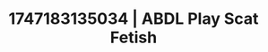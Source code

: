---
categories:
- Vore fantasy
- Creampie
- Pov blowjob
- Flirty smirk
- Deepthroat
image: /assets/images/1747183135034.jpg
layout: post
seo:
  description: Featured content with premium ABDL Play, Scat Fetish. HD images available.
  keywords: ABDL Play, Scat Fetish
  og_image: /assets/images/1747183135034.jpg
  schema_type: VisualArtwork
tags:
- ABDL Play
- '#1747183135034'
- Scat Fetish
title: 1747183135034 | ABDL Play Scat Fetish
---